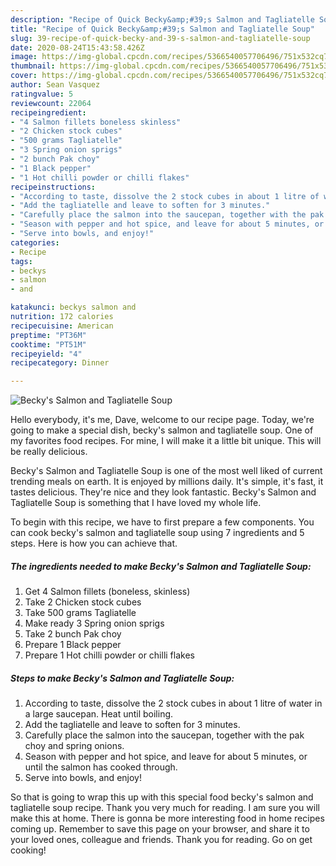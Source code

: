 ```yaml
---
description: "Recipe of Quick Becky&amp;#39;s Salmon and Tagliatelle Soup"
title: "Recipe of Quick Becky&amp;#39;s Salmon and Tagliatelle Soup"
slug: 39-recipe-of-quick-becky-and-39-s-salmon-and-tagliatelle-soup
date: 2020-08-24T15:43:58.426Z
image: https://img-global.cpcdn.com/recipes/5366540057706496/751x532cq70/beckys-salmon-and-tagliatelle-soup-recipe-main-photo.jpg
thumbnail: https://img-global.cpcdn.com/recipes/5366540057706496/751x532cq70/beckys-salmon-and-tagliatelle-soup-recipe-main-photo.jpg
cover: https://img-global.cpcdn.com/recipes/5366540057706496/751x532cq70/beckys-salmon-and-tagliatelle-soup-recipe-main-photo.jpg
author: Sean Vasquez
ratingvalue: 5
reviewcount: 22064
recipeingredient:
- "4 Salmon fillets boneless skinless"
- "2 Chicken stock cubes"
- "500 grams Tagliatelle"
- "3 Spring onion sprigs"
- "2 bunch Pak choy"
- "1 Black pepper"
- "1 Hot chilli powder or chilli flakes"
recipeinstructions:
- "According to taste, dissolve the 2 stock cubes in about 1 litre of water in a large saucepan. Heat until boiling."
- "Add the tagliatelle and leave to soften for 3 minutes."
- "Carefully place the salmon into the saucepan, together with the pak choy and spring onions."
- "Season with pepper and hot spice, and leave for about 5 minutes, or until the salmon has cooked through."
- "Serve into bowls, and enjoy!"
categories:
- Recipe
tags:
- beckys
- salmon
- and

katakunci: beckys salmon and 
nutrition: 172 calories
recipecuisine: American
preptime: "PT36M"
cooktime: "PT51M"
recipeyield: "4"
recipecategory: Dinner

---
```



![Becky&#39;s Salmon and Tagliatelle Soup](https://img-global.cpcdn.com/recipes/5366540057706496/751x532cq70/beckys-salmon-and-tagliatelle-soup-recipe-main-photo.jpg)

Hello everybody, it's me, Dave, welcome to our recipe page. Today, we're going to make a special dish, becky&#39;s salmon and tagliatelle soup. One of my favorites food recipes. For mine, I will make it a little bit unique. This will be really delicious.



Becky&#39;s Salmon and Tagliatelle Soup is one of the most well liked of current trending meals on earth. It is enjoyed by millions daily. It's simple, it's fast, it tastes delicious. They're nice and they look fantastic. Becky&#39;s Salmon and Tagliatelle Soup is something that I have loved my whole life.


To begin with this recipe, we have to first prepare a few components. You can cook becky&#39;s salmon and tagliatelle soup using 7 ingredients and 5 steps. Here is how you can achieve that.

<!--inarticleads1-->

##### The ingredients needed to make Becky&#39;s Salmon and Tagliatelle Soup:

1. Get 4 Salmon fillets (boneless, skinless)
1. Take 2 Chicken stock cubes
1. Take 500 grams Tagliatelle
1. Make ready 3 Spring onion sprigs
1. Take 2 bunch Pak choy
1. Prepare 1 Black pepper
1. Prepare 1 Hot chilli powder or chilli flakes




<!--inarticleads2-->

##### Steps to make Becky&#39;s Salmon and Tagliatelle Soup:

1. According to taste, dissolve the 2 stock cubes in about 1 litre of water in a large saucepan. Heat until boiling.
1. Add the tagliatelle and leave to soften for 3 minutes.
1. Carefully place the salmon into the saucepan, together with the pak choy and spring onions.
1. Season with pepper and hot spice, and leave for about 5 minutes, or until the salmon has cooked through.
1. Serve into bowls, and enjoy!




So that is going to wrap this up with this special food becky&#39;s salmon and tagliatelle soup recipe. Thank you very much for reading. I am sure you will make this at home. There is gonna be more interesting food in home recipes coming up. Remember to save this page on your browser, and share it to your loved ones, colleague and friends. Thank you for reading. Go on get cooking!
